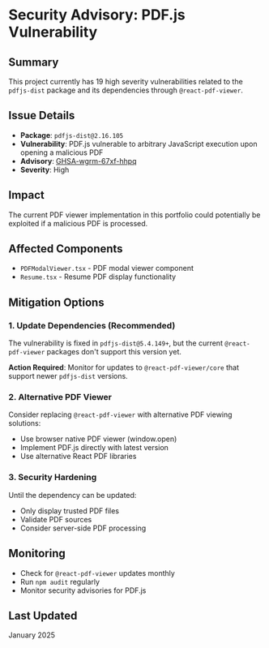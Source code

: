 # Security Advisory: PDF.js Vulnerability

## Summary
This project currently has 19 high severity vulnerabilities related to the `pdfjs-dist` package and its dependencies through `@react-pdf-viewer`.

## Issue Details
- **Package**: `pdfjs-dist@2.16.105`
- **Vulnerability**: PDF.js vulnerable to arbitrary JavaScript execution upon opening a malicious PDF
- **Advisory**: [GHSA-wgrm-67xf-hhpq](https://github.com/advisories/GHSA-wgrm-67xf-hhpq)
- **Severity**: High

## Impact
The current PDF viewer implementation in this portfolio could potentially be exploited if a malicious PDF is processed.

## Affected Components
- `PDFModalViewer.tsx` - PDF modal viewer component
- `Resume.tsx` - Resume PDF display functionality

## Mitigation Options

### 1. Update Dependencies (Recommended)
The vulnerability is fixed in `pdfjs-dist@5.4.149+`, but the current `@react-pdf-viewer` packages don't support this version yet. 

**Action Required**: Monitor for updates to `@react-pdf-viewer/core` that support newer `pdfjs-dist` versions.

### 2. Alternative PDF Viewer
Consider replacing `@react-pdf-viewer` with alternative PDF viewing solutions:
- Use browser native PDF viewer (window.open)
- Implement PDF.js directly with latest version
- Use alternative React PDF libraries

### 3. Security Hardening
Until the dependency can be updated:
- Only display trusted PDF files
- Validate PDF sources
- Consider server-side PDF processing

## Monitoring
- Check for `@react-pdf-viewer` updates monthly
- Run `npm audit` regularly
- Monitor security advisories for PDF.js

## Last Updated
January 2025